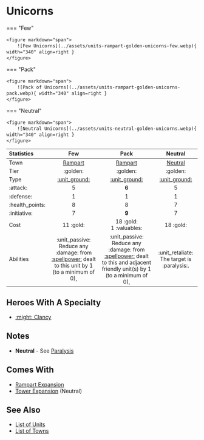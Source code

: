 # Unicorns

=== "Few"

    <figure markdown="span">
        ![Few Unicorns](../assets/units-rampart-golden-unicorns-few.webp){ width="340" align=right }
    </figure>

=== "Pack"

    <figure markdown="span">
        ![Pack of Unicorns](../assets/units-rampart-golden-unicorns-pack.webp){ width="340" align=right }
    </figure>

=== "Neutral"

    <figure markdown="span">
        ![Neutral Unicorns](../assets/units-neutral-golden-unicorns.webp){ width="340" align=right }
    </figure>


| Statistics | Few | Pack | Neutral |
| :--- | :---: | :---: | :---: |
| Town | [Rampart](../towns/rampart.md) | [Rampart](../towns/rampart.md) | [Neutral](../towns/neutral.md) |
| Tier | :golden: | :golden: | :golden: |
| Type | [:unit_ground:](../keywords/ground_unit.md) | [:unit_ground:](../keywords/ground_unit.md) | [:unit_ground:](../keywords/ground_unit.md) |
| :attack: | 5 | **6** | 5 |
| :defense: | 1 | 1 | 1 |
| :health_points: | 8 | 8 | 7 |
| :initiative: | 7 | **9** | 7 |
| Cost | 11 :gold: | 18 :gold:<br>1 :valuables: | 18 :gold: |
| Abilities | :unit_passive: Reduce any :damage: from [:spellpower:](../spells/index.md) dealt to this unit by 1 (to a minimum of 0), | :unit_passive: Reduce any :damage: from [:spellpower:](../spells/index.md) dealt to this and adjacent friendly unit(s) by 1 (to a minimum of 0), | :unit_retaliate: The target is :paralysis:. |


## Heroes With A Specialty

- [:might: Clancy](../heroes/clancy.md#specialty)


## Notes

- **Neutral** - See [Paralysis](../keywords/paralysis.md)


## Comes With

- [Rampart Expansion](../content/rampart_expansion.md)
- [Tower Expansion](../content/tower_expansion.md) (Neutral)


## See Also

- [List of Units](index.md)
- [List of Towns](../towns/index.md)